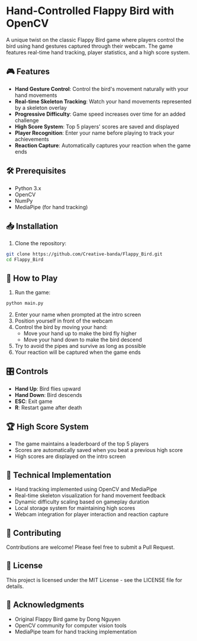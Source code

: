 # Hand-Controlled Flappy Bird with OpenCV

A unique twist on the classic Flappy Bird game where players control the bird using hand gestures captured through their webcam. The game features real-time hand tracking, player statistics, and a high score system.

## 🎮 Features

- **Hand Gesture Control**: Control the bird's movement naturally with your hand movements
- **Real-time Skeleton Tracking**: Watch your hand movements represented by a skeleton overlay
- **Progressive Difficulty**: Game speed increases over time for an added challenge
- **High Score System**: Top 5 players' scores are saved and displayed
- **Player Recognition**: Enter your name before playing to track your achievements
- **Reaction Capture**: Automatically captures your reaction when the game ends

## 🛠️ Prerequisites

- Python 3.x
- OpenCV
- NumPy
- MediaPipe (for hand tracking)

## 📥 Installation

1. Clone the repository:
```bash
git clone https://github.com/Creative-banda/Flappy_Bird.git
cd Flappy_Bird
```


## 🎯 How to Play

1. Run the game:
```bash
python main.py
```

2. Enter your name when prompted at the intro screen
3. Position yourself in front of the webcam
4. Control the bird by moving your hand:
   - Move your hand up to make the bird fly higher
   - Move your hand down to make the bird descend
5. Try to avoid the pipes and survive as long as possible
6. Your reaction will be captured when the game ends

## 🎛️ Controls

- **Hand Up**: Bird flies upward
- **Hand Down**: Bird descends
- **ESC**: Exit game
- **R**: Restart game after death

## 🏆 High Score System

- The game maintains a leaderboard of the top 5 players
- Scores are automatically saved when you beat a previous high score
- High scores are displayed on the intro screen


## 🔧 Technical Implementation

- Hand tracking implemented using OpenCV and MediaPipe
- Real-time skeleton visualization for hand movement feedback
- Dynamic difficulty scaling based on gameplay duration
- Local storage system for maintaining high scores
- Webcam integration for player interaction and reaction capture

## 🤝 Contributing

Contributions are welcome! Please feel free to submit a Pull Request.

## 📝 License

This project is licensed under the MIT License - see the LICENSE file for details.

## 🙏 Acknowledgments

- Original Flappy Bird game by Dong Nguyen
- OpenCV community for computer vision tools
- MediaPipe team for hand tracking implementation
